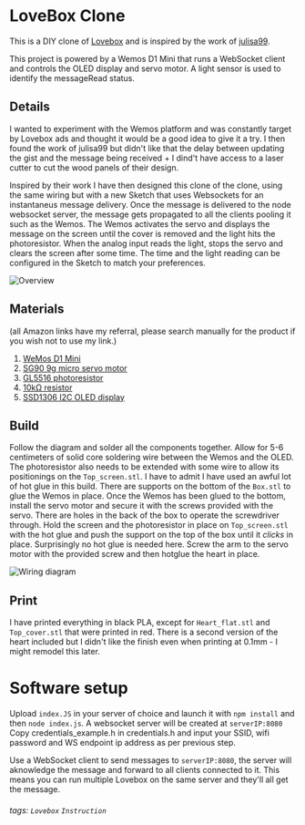 LoveBox Clone
===

This is a DIY clone of [Lovebox](https://en.lovebox.love/) and is inspired by the work of [julisa99](https://github.com/julisa99/Lovebox/).

This project is powered by a Wemos D1 Mini that runs a WebSocket client and controls the OLED display and servo motor. A light sensor is used to identify the messageRead status.
## Details

I wanted to experiment with the Wemos platform and was constantly target by Lovebox ads and thought it would be a good idea to give it a try. I then found the work of julisa99 but didn't like that the delay between updating the gist and the message being received + I dind't have access to a laser cutter to cut the wood panels of their design.

Inspired by their work I have then designed this clone of the clone, using the same wiring but with a new Sketch that uses Websockets for an instantaneus message delivery.
Once the message is delivered to the node websocket server, the message gets propagated to all the clients pooling it such as the Wemos. The Wemos activates the servo and displays the message on the screen until the cover is removed and the light hits the photoresistor. When the analog input reads the light, stops the servo and clears the screen after some time. The time and the light reading can be configured in the Sketch to match your preferences.

![Overview](https://media.giphy.com/media/QyOTqdEvq3LLxTvGCz/giphy.gif)
## Materials

(all Amazon links have my referral, please search manually for the product if you wish not to use my link.)

1. [WeMos D1 Mini](https://amzn.to/3tylYwV)
2. [SG90 9g micro servo motor](https://amzn.to/39VxURJ)
3. [GL5516 photoresistor](https://amzn.to/3oRTOJL)
4. [10kΩ resistor](https://amzn.to/3q9mT4M)
5. [SSD1306 I2C OLED display](https://amzn.to/3rsBWXJ)

## Build

Follow the diagram and solder all the components together.
Allow for 5-6 centimeters of solid core soldering wire between the Wemos and the OLED. The photoresistor also needs to be extended with some wire to allow its positionings on the ```Top_screen.stl```.
I have to admit I have used an awful lot of hot glue in this build. There are supports on the bottom of the ```Box.stl``` to glue the Wemos in place. 
Once the Wemos has been glued to the bottom, install the servo motor and secure it with the screws provided with the servo. There are holes in the back of the box to operate the screwdriver through.
Hold the screen and the photoresistor in place on ```Top_screen.stl``` with the hot glue and push the support on the top of the box until it *clicks* in place. Surprisingly no hot glue is needed here.
Screw the arm to the servo motor with the provided screw and then hotglue the heart in place.

![Wiring diagram](https://i.imgur.com/6L2zcLs.png)

## Print 

I have printed everything in black PLA, except for ```Heart_flat.stl``` and ```Top_cover.stl``` that were printed in red.
There is a second version of the heart included but I didn't like the finish even when printing at 0.1mm - I might remodel this later.

# Software setup

Upload ```index.JS``` in your server of choice and launch it with ```npm install``` and then ```node index.js```. A websocket server will be created at ```serverIP:8080```
Copy credentials_example.h in credentials.h and input your SSID, wifi password and WS endpoint ip address as per previous step.

Use a WebSocket client to send messages to ```serverIP:8080```, the server will aknowledge the message and forward to all clients connected to it. This means you can run multiple Lovebox on the same server and they'll all get the message.

###### tags: `Lovebox` `Instruction`

